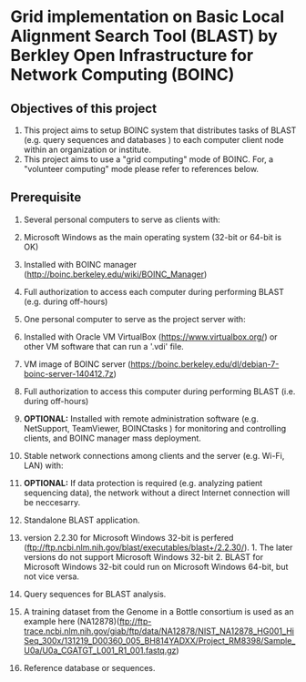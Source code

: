 # Grid implementation on Basic Local Alignment Search Tool (BLAST) by Berkley Open Infrastructure for Network Computing (BOINC)

## Objectives of this project
1. This project aims to setup BOINC system that distributes tasks of BLAST (e.g. query sequences and databases ) to each computer client node within an organization or institute. 
2. This project aims to use a "grid computing" mode of BOINC. For, a "volunteer computing" mode please refer to references below.

## Prerequisite
1. Several personal computers to serve as clients with:
  1. Microsoft Windows as the main operating system (32-bit or 64-bit is OK)
  2. Installed with BOINC manager (http://boinc.berkeley.edu/wiki/BOINC_Manager)
  3. Full authorization to access each computer during performing BLAST (e.g. during off-hours)
  
2. One personal computer to serve as the project server with:
  1. Installed with Oracle VM VirtualBox (https://www.virtualbox.org/) or other VM software that can run a '.vdi' file.
  2. VM image of BOINC server (https://boinc.berkeley.edu/dl/debian-7-boinc-server-140412.7z)
  3. Full authorization to access this computer during performing BLAST (i.e. during off-hours)
  4. __OPTIONAL:__ Installed with remote administration software (e.g. NetSupport, TeamViewer, BOINCtasks ) for monitoring and controlling clients, and BOINC manager mass deployment. 
  
3. Stable network connections among clients and the server (e.g. Wi-Fi, LAN) with:
  1. __OPTIONAL:__ If data protection is required (e.g. analyzing patient sequencing data), the network without a direct Internet connection will be neccesarry.
  
4. Standalone BLAST application. 
  1. version 2.2.30 for Microsoft Windows 32-bit is perfered (ftp://ftp.ncbi.nlm.nih.gov/blast/executables/blast+/2.2.30/). 
    1. The later versions do not support Microsoft Windows 32-bit
    2. BLAST for Microsoft Windows 32-bit could run on Microsoft Windows 64-bit, but not vice versa.

5. Query sequences for BLAST analysis.
  1. A training dataset from the Genome in a Bottle consortium is used as an example here (NA12878)(ftp://ftp-trace.ncbi.nlm.nih.gov/giab/ftp/data/NA12878/NIST_NA12878_HG001_HiSeq_300x/131219_D00360_005_BH814YADXX/Project_RM8398/Sample_U0a/U0a_CGATGT_L001_R1_001.fastq.gz)
  
6. Reference database or sequences.

